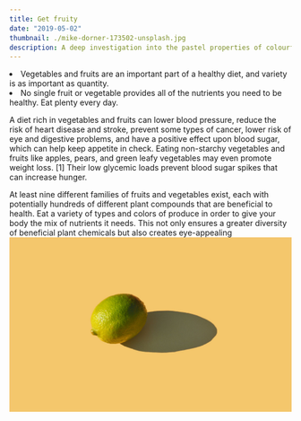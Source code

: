 ```yaml
---
title: Get fruity
date: "2019-05-02"
thumbnail: ./mike-dorner-173502-unsplash.jpg
description: A deep investigation into the pastel properties of colourful fruit and their psychological effects on hamsters
---
```

<Li>Vegetables and fruits are an important part of a healthy diet, and variety is as important as quantity.</li>
<li>No single fruit or vegetable provides all of the nutrients you need to be healthy. Eat plenty every day.</li>
<div class="kg-card kg-image-card kg-width-wide">

A diet rich in vegetables and fruits can lower blood pressure, reduce the risk of heart disease and stroke, prevent some types of cancer, lower risk of eye and digestive problems, and have a positive effect upon blood sugar, which can help keep appetite in check. Eating non-starchy vegetables and fruits like apples, pears, and green leafy vegetables may even promote weight loss. [1] Their low glycemic loads prevent blood sugar spikes that can increase hunger.

At least nine different families of fruits and vegetables exist, each with potentially hundreds of different plant compounds that are beneficial to health. Eat a variety of types and colors of produce in order to give your body the mix of nutrients it needs. This not only ensures a greater diversity of beneficial plant chemicals but also creates eye-appealing
![Fruits](./mike-dorner-173504-unsplash.jpg)

</div>